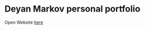 # Deyan Markov personal portfolio

Open Website [here](https://deyanm1.github.io/personal-portfolio/)
